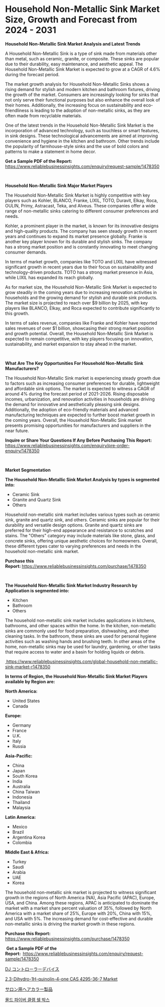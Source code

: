 <p><h1>Household Non-Metallic Sink Market Size, Growth and Forecast from 2024 - 2031</h1></p><p><strong>Household Non-Metallic Sink Market Analysis and Latest Trends</strong></p>
<p><p>A Household Non-Metallic Sink is a type of sink made from materials other than metal, such as ceramic, granite, or composite. These sinks are popular due to their durability, easy maintenance, and aesthetic appeal. The Household Non-Metallic Sink Market is expected to grow at a CAGR of 4.6% during the forecast period.</p><p>The market growth analysis for Household Non-Metallic Sinks shows a rising demand for stylish and modern kitchen and bathroom fixtures, driving the growth of the market. Consumers are increasingly looking for sinks that not only serve their functional purposes but also enhance the overall look of their homes. Additionally, the increasing focus on sustainability and eco-friendliness is leading to the adoption of non-metallic sinks, as they are often made from recyclable materials.</p><p>One of the latest trends in the Household Non-Metallic Sink Market is the incorporation of advanced technology, such as touchless or smart features, in sink designs. These technological advancements are aimed at improving convenience and hygiene in the kitchen and bathroom. Other trends include the popularity of farmhouse-style sinks and the use of bold colors and patterns to make a statement in home decor.</p></p>
<p><strong>Get a Sample PDF of the Report:&nbsp;</strong> <a href="https://www.reliablebusinessinsights.com/enquiry/request-sample/1478350">https://www.reliablebusinessinsights.com/enquiry/request-sample/1478350</a></p>
<p>&nbsp;</p>
<p><strong>Household Non-Metallic Sink Major Market Players</strong></p>
<p><p>The Household Non-Metallic Sink Market is highly competitive with key players such as Kohler, BLANCO, Franke, LIXIL, TOTO, Duravit, Elkay, Roca, OULIN, Primy, Astracast, Teka, and Alveus. These companies offer a wide range of non-metallic sinks catering to different consumer preferences and needs.</p><p>Kohler, a prominent player in the market, is known for its innovative designs and high-quality products. The company has seen steady growth in recent years and continues to expand its market presence globally. Franke is another key player known for its durable and stylish sinks. The company has a strong market position and is constantly innovating to meet changing consumer demands.</p><p>In terms of market growth, companies like TOTO and LIXIL have witnessed significant growth in recent years due to their focus on sustainability and technology-driven products. TOTO has a strong market presence in Asia, while LIXIL has expanded its reach globally.</p><p>As for market size, the Household Non-Metallic Sink Market is expected to grow steadily in the coming years due to increasing renovation activities in households and the growing demand for stylish and durable sink products. The market size is projected to reach over $9 billion by 2025, with key players like BLANCO, Elkay, and Roca expected to contribute significantly to this growth.</p><p>In terms of sales revenue, companies like Franke and Kohler have reported sales revenues of over $1 billion, showcasing their strong market position and growth potential. Overall, the Household Non-Metallic Sink Market is expected to remain competitive, with key players focusing on innovation, sustainability, and market expansion to stay ahead in the market.</p></p>
<p>&nbsp;</p>
<p><strong>What Are The Key Opportunities For Household Non-Metallic Sink Manufacturers?</strong></p>
<p><p>The Household Non-Metallic Sink market is experiencing steady growth due to factors such as increasing consumer preferences for durable, lightweight and affordable sink options. The market is expected to witness a CAGR of around 4% during the forecast period of 2021-2026. Rising disposable incomes, urbanization, and renovation activities in households are driving the demand for innovative and aesthetically pleasing sink designs. Additionally, the adoption of eco-friendly materials and advanced manufacturing techniques are expected to further boost market growth in the coming years. Overall, the Household Non-Metallic Sink market presents promising opportunities for manufacturers and suppliers in the near future.</p></p>
<p><strong>Inquire or Share Your Questions If Any Before Purchasing This Report:</strong> <a href="https://www.reliablebusinessinsights.com/enquiry/pre-order-enquiry/1478350">https://www.reliablebusinessinsights.com/enquiry/pre-order-enquiry/1478350</a></p>
<p>&nbsp;</p>
<p><strong>Market Segmentation</strong></p>
<p><strong>The Household Non-Metallic Sink Market Analysis by types is segmented into:</strong></p>
<p><ul><li>Ceramic Sink</li><li>Granite and Quartz Sink</li><li>Others</li></ul></p>
<p><p>Household non-metallic sink market includes various types such as ceramic sink, granite and quartz sink, and others. Ceramic sinks are popular for their durability and versatile design options. Granite and quartz sinks are preferred for their high-end appearance and resistance to scratches and stains. The "Others" category may include materials like stone, glass, and concrete sinks, offering unique aesthetic choices for homeowners. Overall, these different types cater to varying preferences and needs in the household non-metallic sink market.</p></p>
<p><strong>Purchase this Report:&nbsp;</strong><a href="https://www.reliablebusinessinsights.com/purchase/1478350">https://www.reliablebusinessinsights.com/purchase/1478350</a></p>
<p>&nbsp;</p>
<p><strong>The Household Non-Metallic Sink Market Industry Research by Application is segmented into:</strong></p>
<p><ul><li>Kitchen</li><li>Bathroom</li><li>Others</li></ul></p>
<p><p>The household non-metallic sink market includes applications in kitchens, bathrooms, and other spaces within the home. In the kitchen, non-metallic sinks are commonly used for food preparation, dishwashing, and other cleaning tasks. In the bathroom, these sinks are used for personal hygiene activities such as washing hands and brushing teeth. In other areas of the home, non-metallic sinks may be used for laundry, gardening, or other tasks that require access to water and a basin for holding liquids or debris.</p></p>
<p><a href="https://www.reliablebusinessinsights.com/global-household-non-metallic-sink-market-r1478350">&nbsp;https://www.reliablebusinessinsights.com/global-household-non-metallic-sink-market-r1478350</a></p>
<p><strong>In terms of Region, the Household Non-Metallic Sink Market Players available by Region are:</strong></p>
<p>
    <p> <strong> North America: </strong>
        <ul>
            <li>United States</li>
            <li>Canada</li>
        </ul>
        </p> 
    <p> <strong> Europe: </strong>
        <ul>
            <li>Germany</li>
            <li>France</li>
            <li>U.K.</li>
            <li>Italy</li>
            <li>Russia</li>
        </ul>
        </p> 
    <p> <strong> Asia-Pacific: </strong>
        <ul>
            <li>China</li>
            <li>Japan</li>
            <li>South Korea</li>
            <li>India</li>
            <li>Australia</li>
            <li>China Taiwan</li>
            <li>Indonesia</li>
            <li>Thailand</li>
            <li>Malaysia</li>
        </ul>
        </p> 
    <p> <strong> Latin America: </strong>
        <ul>
            <li>Mexico</li>
            <li>Brazil</li>
            <li>Argentina Korea</li>
            <li>Colombia</li>
        </ul>
        </p> 
    <p> <strong> Middle East & Africa: </strong>
        <ul>
            <li>Turkey</li>
            <li>Saudi</li>
            <li>Arabia</li>
            <li>UAE</li>
            <li>Korea</li>
        </ul>
    </p>
    </p>
<p><p>The household non-metallic sink market is projected to witness significant growth in the regions of North America (NA), Asia Pacific (APAC), Europe, USA, and China. Among these regions, APAC is anticipated to dominate the market with a market share percent valuation of 35%, followed by North America with a market share of 25%, Europe with 20%, China with 15%, and USA with 5%. The increasing demand for cost-effective and durable non-metallic sinks is driving the market growth in these regions.</p></p>
<p><strong>Purchase this Report: </strong><a href="https://www.reliablebusinessinsights.com/purchase/1478350">https://www.reliablebusinessinsights.com/purchase/1478350</a></p>
<p>&nbsp;<strong>Get a Sample PDF of the Report:&nbsp;&nbsp;</strong><a href="https://www.reliablebusinessinsights.com/enquiry/request-sample/1478350">https://www.reliablebusinessinsights.com/enquiry/request-sample/1478350</a></p>
<p><strong></strong></p>
<p><p><a href="https://github.com/dandier2003/Market-Research-Report-List-1/blob/main/271840095598.md">DJ コントローラーデバイス</a></p><p><a href="https://github.com/gracielawharr/Market-Research-Report-List-1/blob/main/23-dihydro-1h-quinolin-4-one-cas-4295-36-7-market.md">2,3-Dihydro-1H-quinolin-4-one CAS 4295-36-7 Market</a></p><p><a href="https://github.com/sghwr779811674/Market-Research-Report-List-2/blob/main/124874695597.md">サロン用ヘアカラー製品</a></p><p><a href="https://github.com/trmesnao7959541/Market-Research-Report-List-2/blob/main/908907587243.md">몰드 파이버 클램 쉘 박스</a></p></p>